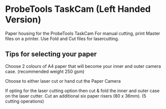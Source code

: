 # ProbeTools TaskCam (Left Handed Version)
Paper housing for the ProbeTools TaskCam
For manual cutting, print Master files on a printer. Use Fold and Cut files for lasercutting.

## Tips for selecting your paper

Choose 2 colours of A4 paper that will become your inner and outer camera case. (recommended weight 250 gsm)

Choose to either laser cut or hand cut the Paper Camera

If opting for the laser cutting option then cut & fold the inner and outer case on the laser
cutter.  Cut an additional six paper risers (80 x 36mm). (5 cutting operations)
